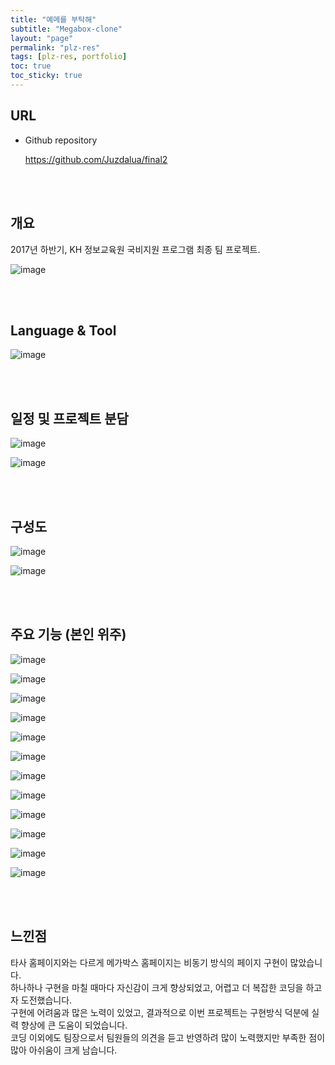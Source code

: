 ```yaml
---
title: "예메를 부탁해"
subtitle: "Megabox-clone"
layout: "page"
permalink: "plz-res"
tags: [plz-res, portfolio]
toc: true
toc_sticky: true
---
```




## URL

* Github repository

  <a href="https://github.com/Juzdalua/final2">https://github.com/Juzdalua/final2</a>

<br>

<br>




## 개요

2017년 하반기, KH 정보교육원 국비지원 프로그램 최종 팀 프로젝트.

![image](https://user-images.githubusercontent.com/34051263/139837550-fc9b187c-372b-4631-9663-95d58e908c0d.png)

<br>

<br>



## Language & Tool

![image](https://user-images.githubusercontent.com/34051263/139837622-3323ff10-a315-4d2b-ba6c-818c07234d1b.png)

<br>

<br>



## 일정 및 프로젝트 분담

![image](https://user-images.githubusercontent.com/34051263/139837776-8089635a-62b5-49c5-aa1f-9f183b2ed582.png)

![image](https://user-images.githubusercontent.com/34051263/139837805-3c78b0b6-1cb1-416e-9af3-724d50f8fca8.png)

<br>

<br>



## 구성도

![image](https://user-images.githubusercontent.com/34051263/139837856-6105792e-e238-4afe-b2dd-f40adc8e2c3b.png)

![image](https://user-images.githubusercontent.com/34051263/139837893-a7ccdf78-365b-4e0f-8fb0-ce90f13bd1a2.png)

<br>

<br>



## 주요 기능 (본인 위주)

![image](https://user-images.githubusercontent.com/34051263/139838017-845d1132-893b-4774-aeaa-49422ea9a646.png)

![image](https://user-images.githubusercontent.com/34051263/139838063-f9c36559-ad6d-4640-9e19-d0c6c9f31339.png)

![image](https://user-images.githubusercontent.com/34051263/139838113-a3e052a7-3821-4949-8ec6-5ab81ed5af10.png)

![image](https://user-images.githubusercontent.com/34051263/139838138-e5feafb0-ffa8-4494-af78-8eb0988119f7.png)

![image](https://user-images.githubusercontent.com/34051263/139838272-240e56ad-9327-49ac-bda3-4a575fb22cd7.png)

![image](https://user-images.githubusercontent.com/34051263/139838310-5db1e908-1b42-4caf-ad40-1037f5dea9ae.png)

![image](https://user-images.githubusercontent.com/34051263/139838343-81f5ad94-0a62-466c-9cf3-bae33df4aedc.png)

![image](https://user-images.githubusercontent.com/34051263/139838379-b1f4f1f2-966b-4461-b2a6-fbd5f501f0a9.png)

![image](https://user-images.githubusercontent.com/34051263/139838399-13b57b17-8713-4a0c-98e2-f23d75ac2408.png)

![image](https://user-images.githubusercontent.com/34051263/139838426-cf72adf0-2383-46c1-acbc-686a104f2a49.png)

![image](https://user-images.githubusercontent.com/34051263/139838456-57a58f36-bdf2-4138-89e9-0770c70ef728.png)

![image](https://user-images.githubusercontent.com/34051263/139838512-3314fa0b-7c05-4d43-a9d7-a9736a33894a.png)

<br>

<br>



## 느낀점

타사 홈페이지와는 다르게 메가박스 홈페이지는 비동기 방식의 페이지 구현이 많았습니다.<br>
하나하나 구현을 마칠 때마다 자신감이 크게 향상되었고, 어렵고 더 복잡한 코딩을 하고자 도전했습니다.<br>
구현에 어려움과 많은 노력이 있었고, 결과적으로 이번 프로젝트는 구현방식 덕분에 실력 향상에 큰 도움이 되었습니다.<br>
코딩 이외에도 팀장으로서 팀원들의 의견을 듣고 반영하려 많이 노력했지만 부족한 점이 많아 아쉬움이 크게 남습니다.<br>

